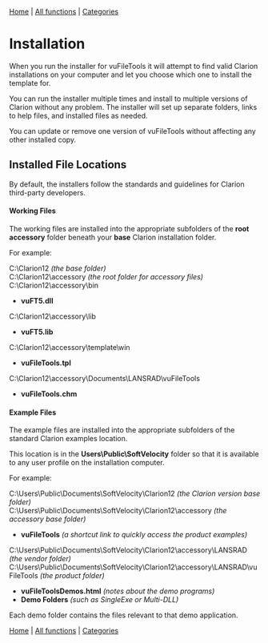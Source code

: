 [Home](../index.md) | [All functions](all-functions.md) | [Categories](categories/index.md)


# Installation

When you run the installer for vuFileTools it will attempt to find valid Clarion installations on your computer and let you choose which one to install the template for.

You can run the installer multiple times and install to multiple versions of Clarion without any problem. The installer will set up separate folders, links to help files, and installed files as needed.

You can update or remove one version of vuFileTools without affecting any other installed copy.

## Installed File Locations

By default, the installers follow the standards and guidelines for Clarion third-party developers.

#### Working Files
The working files are installed into the appropriate subfolders of the **root accessory** folder beneath your **base** Clarion installation folder.  

For example:

C:\Clarion12 *(the base folder)*  
C:\Clarion12\accessory *(the root folder for accessory files)*  
C:\Clarion12\accessory\bin  

- **vuFT5.dll**  

C:\Clarion12\accessory\lib  

- **vuFT5.lib**  

C:\Clarion12\accessory\template\win  

- **vuFileTools.tpl**  

C:\Clarion12\accessory\Documents\LANSRAD\vuFileTools  

- **vuFileTools.chm**  

#### Example Files

The example files are installed into the appropriate subfolders of the standard Clarion examples location.

This location is in the **Users\Public\SoftVelocity** folder so that it is available to any user profile on the installation computer.

For example:

C:\Users\Public\Documents\SoftVelocity\Clarion12 *(the Clarion version base folder)*  
C:\Users\Public\Documents\SoftVelocity\Clarion12\accessory *(the accessory base folder)*  

- **vuFileTools** *(a shortcut link to quickly access the product examples)*

C:\Users\Public\Documents\SoftVelocity\Clarion12\accessory\LANSRAD *(the vendor folder)*  
C:\Users\Public\Documents\SoftVelocity\Clarion12\accessory\LANSRAD\vuFileTools *(the product folder)*  

- **vuFileToolsDemos.html** *(notes about the demo programs)*  
- **Demo Folders** *(such as SingleExe or Multi-DLL)*  

Each demo folder contains the files relevant to that demo application.

[Home](../index.md) | [All functions](all-functions.md) | [Categories](categories/index.md)

